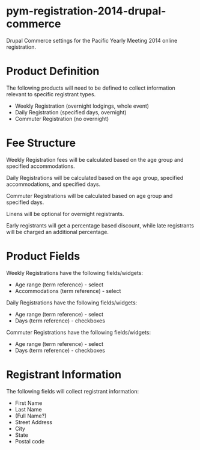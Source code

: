 pym-registration-2014-drupal-commerce
=====================================

Drupal Commerce settings for the Pacific Yearly Meeting 2014 online registration.

Product Definition
==================
The following products will need to be defined to collect information relevant to specific registrant types.

* Weekly Registration (overnight lodgings, whole event)
* Daily Registration (specified days, overnight)
* Commuter Registration (no overnight)

Fee Structure
=============
Weekly Registration fees will be calculated based on the age group and specified accommodations.

Daily Registrations will be calculated based on the age group, specified accommodations, and specified days.

Commuter Registrations will be calculated based on age group and specified days.

Linens will be optional for overnight registrants.

Early registrants will get a percentage based discount, while late registrants will be charged an additional percentage.

Product Fields
==============
Weekly Registrations have the following fields/widgets:
* Age range (term reference) - select
* Accommodations (term reference) - select

Daily Registrations have the following fields/widgets:
* Age range (term reference) - select
* Days (term reference) - checkboxes

Commuter Registrations have the following fields/widgets:
* Age range (term reference) - select
* Days (term reference) - checkboxes

Registrant Information
======================
The following fields will collect registrant information:
* First Name
* Last Name
* (Full Name?)
* Street Address
* City
* State
* Postal code
